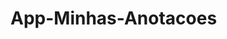 # App-Minhas-Anotacoes

<img class="tamImg" src="https://cdn.discordapp.com/attachments/882496817550483510/915789434476199987/Captura_de_Tela_2021-12-01_as_22.54.29.png" alt="">
